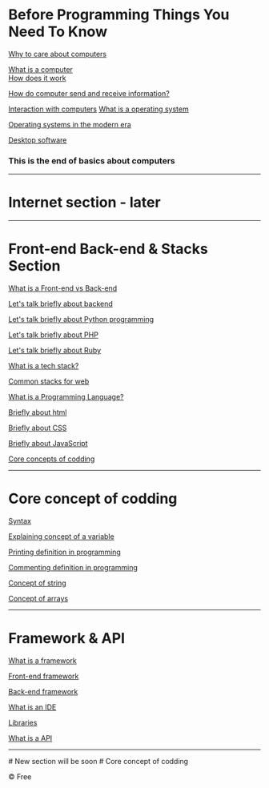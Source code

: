 # Before Programming Things You Need To Know

[Why to care about computers ](WhyToCareAboutComputers.md) <br>

[What is a computer ](What_Is_a_computer.md) <br>
[How does it work](How_does_computer_works.md) <br>

[How do computer send and receive information?](hdcsandri.md) <br>

[Interaction with computers](CWC.md)
[What is a operating system](OS.md) <br>

[Operating systems in the modern era](osime.md) <br>

[Desktop software](ds.md) <br>

### This is the end of basics about computers
<hr>

# Internet section - later
<hr>

# Front-end Back-end & Stacks  Section
[What is a Front-end vs Back-end](WisF&B.md)

[Let's talk briefly about backend](Letstalkaboutbackend.md)

[Let's talk briefly about Python programming](LetsTalkAboutPython.md)

[Let's talk briefly about PHP](phpLanguage.md)

[Let's talk briefly about Ruby](Ruby.md)

[What is a tech stack?](Techstack.md)

[Common stacks for web](commonSTACKSforWeb.md)

[What is a Programming Language?](whatisaprogramminglanguage.md)

[Briefly about html](HTMLB.md)

[Briefly about CSS](CSSB.md)

[Briefly about JavaScript](JSB.md)

[Core concepts of codding]()
<hr>

# Core concept of codding

[Syntax](syntax.md)

[Explaining concept of a variable](variable0.md)

[Printing definition in programming](printing0.md)

[Commenting definition in programming](commenting0.md)

[Concept of string](string0.md)

[Concept of arrays](arrays0.md)

<hr>

# Framework & API


[What is a framework](w_framework.md)

[Front-end framework](fr_end.md)

[Back-end framework](b_end.md)

[What is an IDE](ide.md)

[Libraries](libraries0.md)

[What is a API](api1.md)

[]()

<hr>
# New section will be soon
# Core concept of codding

 <footer>
        <p>&copy; Free   </p>
  </footer>
